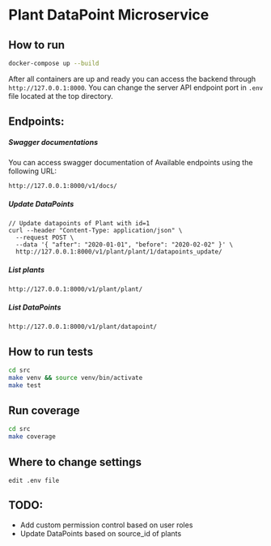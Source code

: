 # Plant DataPoint Microservice

## How to run
```bash
docker-compose up --build
```
After all containers are up and ready you can access the backend through `http://127.0.0.1:8000`. You can change the server API endpoint port in `.env` file located at the top directory.
 
## Endpoints:
##### Swagger documentations
You can access swagger documentation of Available endpoints using the following URL:
```text
http://127.0.0.1:8000/v1/docs/
```
##### Update DataPoints
```text
// Update datapoints of Plant with id=1
curl --header "Content-Type: application/json" \
  --request POST \
  --data '{ "after": "2020-01-01", "before": "2020-02-02" }' \
  http://127.0.0.1:8000/v1/plant/plant/1/datapoints_update/ 
```

##### List plants
```text
http://127.0.0.1:8000/v1/plant/plant/
```
##### List DataPoints
```text
http://127.0.0.1:8000/v1/plant/datapoint/
```
## How to run tests
```bash
cd src
make venv && source venv/bin/activate
make test
```

## Run coverage
```bash
cd src
make coverage
```

## Where to change settings
```text
edit .env file
```

## TODO:
- Add custom permission control based on user roles
- Update DataPoints based on source_id of plants  
